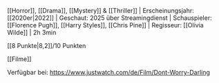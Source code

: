 
[[Horror]], [[Drama]], [[Mystery]] & [[Thriller]] | Erscheinungsjahr: [[2020er|2022]] | Geschaut: 2025 über Streamingdienst | Schauspieler: [[Florence Pugh]], [[Harry Styles]], [[Chris Pine]] | Regisseur: [[Olivia Wilde]] | 2h 3min

[[8 Punkte|8,2]]/10 Punkten


[[Filme]]

Verfügbar bei: https://www.justwatch.com/de/Film/Dont-Worry-Darling